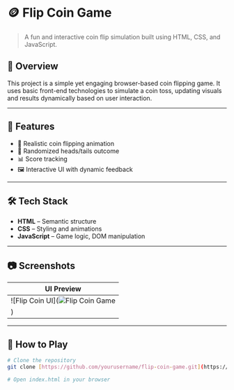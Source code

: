 # 🪙 Flip Coin Game

> A fun and interactive coin flip simulation built using HTML, CSS, and JavaScript.

## 📌 Overview

This project is a simple yet engaging browser-based coin flipping game. It uses basic front-end technologies to simulate a coin toss, updating visuals and results dynamically based on user interaction.

---

## 🎯 Features

- 🎯 Realistic coin flipping animation
- 🧠 Randomized heads/tails outcome
- 📊 Score tracking
- 🖼️ Interactive UI with dynamic feedback

---

## 🛠️ Tech Stack

- **HTML** – Semantic structure
- **CSS** – Styling and animations
- **JavaScript** – Game logic, DOM manipulation

---

## 📷 Screenshots

| UI Preview |
|------------|
| ![Flip Coin UI](![Flip Coin Game](https://github.com/user-attachments/assets/81f3016d-0620-4b3b-b7fc-ace3915448de)
) |

---

## 🚀 How to Play

```bash
# Clone the repository
git clone [https://github.com/yourusername/flip-coin-game.git](https://github.com/Madhu-Naggari/flipcoin.git)

# Open index.html in your browser
